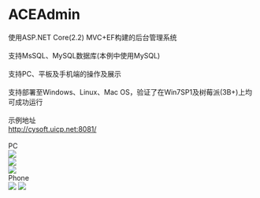 # ACEAdmin
使用ASP.NET Core(2.2) MVC+EF构建的后台管理系统<br><br>
支持MsSQL、MySQL数据库(本例中使用MySQL)<br><br>
支持PC、平板及手机端的操作及展示<br><br>
支持部署至Windows、Linux、Mac OS，验证了在Win7SP1及树莓派(3B+)上均可成功运行<br><br>
示例地址<br>http://cysoft.uicp.net:8081/<br><br>
PC<br>
![](https://github.com/chen365409389/ACEAdmin/blob/master/Img/PCHome.png)<br>
![](https://github.com/chen365409389/ACEAdmin/blob/master/Img/PCIndex.png)<br>
![](https://github.com/chen365409389/ACEAdmin/blob/master/Img/PCForm.png)<br>
Phone<br>
![](https://github.com/chen365409389/ACEAdmin/blob/master/Img/PhoneIndex.png)
![](https://github.com/chen365409389/ACEAdmin/blob/master/Img/PhoneForm.png)

